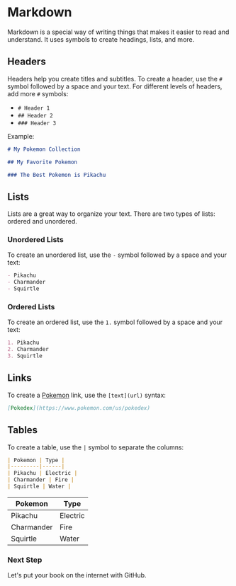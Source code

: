 # Markdown

Markdown is a special way of writing things that makes it easier to read and understand. It uses symbols to create headings, lists, and more. 
## Headers

Headers help you create titles and subtitles. To create a header, use the `#` symbol followed by a space and your text.
For different levels of headers, add more `#` symbols:

- `# Header 1`
- `## Header 2`
- `### Header 3`

Example:

```markdown
# My Pokemon Collection

## My Favorite Pokemon

### The Best Pokemon is Pikachu
```

## Lists

Lists are a great way to organize your text. There are two types of lists: ordered and unordered.

### Unordered Lists

To create an unordered list, use the `-` symbol followed by a space and your text:

```markdown
- Pikachu
- Charmander
- Squirtle
```

### Ordered Lists

To create an ordered list, use the `1.` symbol followed by a space and your text:

```markdown
1. Pikachu
2. Charmander
3. Squirtle
```

## Links

To create a [Pokemon](https://en.wikipedia.org/wiki/Pok%C3%A9mon) link, use the `[text](url)` syntax:

```markdown
[Pokedex](https://www.pokemon.com/us/pokedex)
```

## Tables

To create a table, use the `|` symbol to separate the columns:

```markdown
| Pokemon | Type |
|---------|------|
| Pikachu | Electric |
| Charmander | Fire |
| Squirtle | Water |
```

| Pokemon    | Type     |
|------------|----------|
| Pikachu    | Electric |
| Charmander | Fire     |
| Squirtle   | Water    |


### Next Step

Let's put your book on the internet with GitHub.
